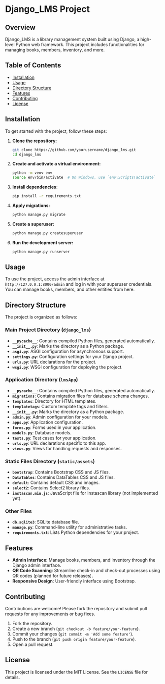 # Django_LMS Project

## Overview

Django_LMS is a library management system built using Django, a high-level Python web framework. This project includes functionalities for managing books, members, inventory, and more.

## Table of Contents

- [Installation](#installation)
- [Usage](#usage)
- [Directory Structure](#directory-structure)
- [Features](#features)
- [Contributing](#contributing)
- [License](#license)

## Installation

To get started with the project, follow these steps:

1. **Clone the repository:**
   ```bash
   git clone https://github.com/yourusername/django_lms.git
   cd django_lms
   ```

2. **Create and activate a virtual environment:**
   ```bash
   python -m venv env
   source env/bin/activate  # On Windows, use `env\Scripts\activate`
   ```

3. **Install dependencies:**
   ```bash
   pip install -r requirements.txt
   ```

4. **Apply migrations:**
   ```bash
   python manage.py migrate
   ```

5. **Create a superuser:**
   ```bash
   python manage.py createsuperuser
   ```

6. **Run the development server:**
   ```bash
   python manage.py runserver
   ```

## Usage

To use the project, access the admin interface at `http://127.0.0.1:8000/admin` and log in with your superuser credentials. You can manage books, members, and other entities from here.

## Directory Structure

The project is organized as follows:

### Main Project Directory (`django_lms`)
- **`__pycache__`**: Contains compiled Python files, generated automatically.
- **`__init__.py`**: Marks the directory as a Python package.
- **`asgi.py`**: ASGI configuration for asynchronous support.
- **`settings.py`**: Configuration settings for your Django project.
- **`urls.py`**: URL declarations for the project.
- **`wsgi.py`**: WSGI configuration for deploying the project.

### Application Directory (`lmsApp`)
- **`__pycache__`**: Contains compiled Python files, generated automatically.
- **`migrations`**: Contains migration files for database schema changes.
- **`templates`**: Directory for HTML templates.
- **`templatetags`**: Custom template tags and filters.
- **`__init__.py`**: Marks the directory as a Python package.
- **`admin.py`**: Admin configuration for your models.
- **`apps.py`**: Application configuration.
- **`forms.py`**: Forms used in your application.
- **`models.py`**: Database models.
- **`tests.py`**: Test cases for your application.
- **`urls.py`**: URL declarations specific to this app.
- **`views.py`**: Views for handling requests and responses.

### Static Files Directory (`static/assets`)
- **`bootstrap`**: Contains Bootstrap CSS and JS files.
- **`DataTables`**: Contains DataTables CSS and JS files.
- **`default`**: Contains default CSS and images.
- **`select2`**: Contains Select2 library files.
- **`instascan.min.js`**: JavaScript file for Instascan library (not implemented yet).

### Other Files
- **`db.sqlite3`**: SQLite database file.
- **`manage.py`**: Command-line utility for administrative tasks.
- **`requirements.txt`**: Lists Python dependencies for your project.

## Features

- **Admin Interface**: Manage books, members, and inventory through the Django admin interface.
- **QR Code Scanning**: Streamline check-in and check-out processes using QR codes (planned for future releases).
- **Responsive Design**: User-friendly interface using Bootstrap.

## Contributing

Contributions are welcome! Please fork the repository and submit pull requests for any improvements or bug fixes.

1. Fork the repository.
2. Create a new branch (`git checkout -b feature/your-feature`).
3. Commit your changes (`git commit -m 'Add some feature'`).
4. Push to the branch (`git push origin feature/your-feature`).
5. Open a pull request.

## License

This project is licensed under the MIT License. See the `LICENSE` file for details.
